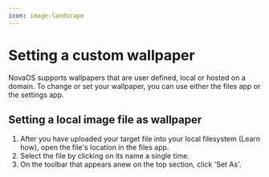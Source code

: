 ```yaml
---
icon: image-landscape
---
```


# Setting a custom wallpaper

NovaOS supports wallpapers that are user defined, local or hosted on a domain. To change or set your wallpaper, you can use either the files app or the settings app.

## Setting a local image file as wallpaper

1. After you have uploaded your target file into your local filesystem (Learn how), open the file's location in the files app.
2. Select the file by clicking on its name a single time.
3. On the toolbar that appears anew on the top section, click 'Set As'.
